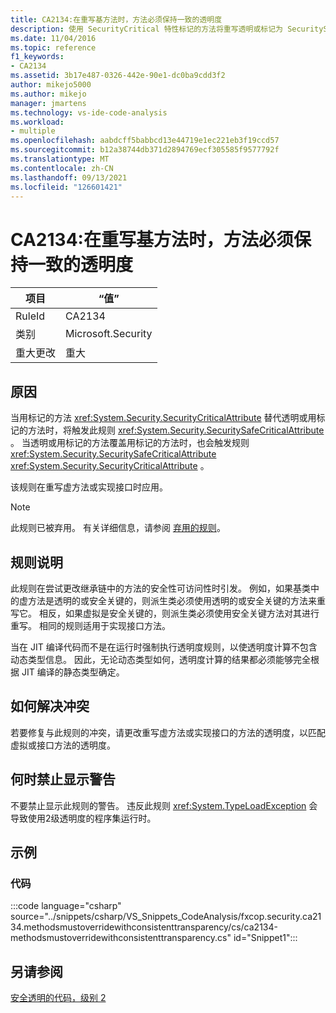 ```yaml
---
title: CA2134:在重写基方法时，方法必须保持一致的透明度
description: 使用 SecurityCritical 特性标记的方法将重写透明或标记为 SecuritySafeCritical 特性的方法，或者透明的或使用 SecuritySafeCritical 特性标记的方法将重写用 SecurityCritical 特性标记的方法。
ms.date: 11/04/2016
ms.topic: reference
f1_keywords:
- CA2134
ms.assetid: 3b17e487-0326-442e-90e1-dc0ba9cdd3f2
author: mikejo5000
ms.author: mikejo
manager: jmartens
ms.technology: vs-ide-code-analysis
ms.workload:
- multiple
ms.openlocfilehash: aabdcff5babbcd13e44719e1ec221eb3f19ccd57
ms.sourcegitcommit: b12a38744db371d2894769ecf305585f9577792f
ms.translationtype: MT
ms.contentlocale: zh-CN
ms.lasthandoff: 09/13/2021
ms.locfileid: "126601421"
---
```

# <a name="ca2134-methods-must-keep-consistent-transparency-when-overriding-base-methods"></a>CA2134:在重写基方法时，方法必须保持一致的透明度

|项目|“值”|
|-|-|
|RuleId|CA2134|
|类别|Microsoft.Security|
|重大更改|重大|

## <a name="cause"></a>原因
当用标记的方法 <xref:System.Security.SecurityCriticalAttribute> 替代透明或用标记的方法时，将触发此规则 <xref:System.Security.SecuritySafeCriticalAttribute> 。 当透明或用标记的方法覆盖用标记的方法时，也会触发规则 <xref:System.Security.SecuritySafeCriticalAttribute> <xref:System.Security.SecurityCriticalAttribute> 。

该规则在重写虚方法或实现接口时应用。

> [!NOTE]
> 此规则已被弃用。 有关详细信息，请参阅 [弃用的规则](fxcop-unported-deprecated-rules.md)。

## <a name="rule-description"></a>规则说明
此规则在尝试更改继承链中的方法的安全性可访问性时引发。 例如，如果基类中的虚方法是透明的或安全关键的，则派生类必须使用透明的或安全关键的方法来重写它。 相反，如果虚拟是安全关键的，则派生类必须使用安全关键方法对其进行重写。 相同的规则适用于实现接口方法。

当在 JIT 编译代码而不是在运行时强制执行透明度规则，以使透明度计算不包含动态类型信息。 因此，无论动态类型如何，透明度计算的结果都必须能够完全根据 JIT 编译的静态类型确定。

## <a name="how-to-fix-violations"></a>如何解决冲突
若要修复与此规则的冲突，请更改重写虚方法或实现接口的方法的透明度，以匹配虚拟或接口方法的透明度。

## <a name="when-to-suppress-warnings"></a>何时禁止显示警告
不要禁止显示此规则的警告。 违反此规则 <xref:System.TypeLoadException> 会导致使用2级透明度的程序集运行时。

## <a name="examples"></a>示例

### <a name="code"></a>代码
:::code language="csharp" source="../snippets/csharp/VS_Snippets_CodeAnalysis/fxcop.security.ca2134.methodsmustoverridewithconsistenttransparency/cs/ca2134-methodsmustoverridewithconsistenttransparency.cs" id="Snippet1":::

## <a name="see-also"></a>另请参阅
[安全透明的代码，级别 2](/dotnet/framework/misc/security-transparent-code-level-2)
